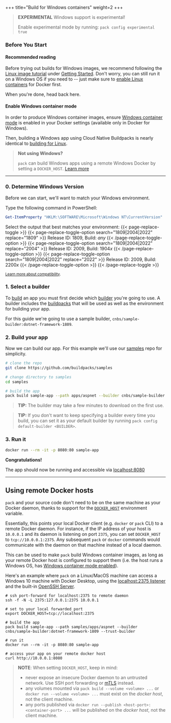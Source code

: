 +++
title="Build for Windows containers"
weight=2
+++

<!--more-->

> **EXPERIMENTAL** Windows support is experimental!
>
> Enable experimental mode by running: `pack config experimental true`

### Before You Start

#### Recommended reading

Before trying out builds for Windows images, we recommend following the [Linux image tutorial][app-journey] under [Getting Started][getting-started]. Don't worry, you can still run it on a Windows OS if you need to -- just make sure to [enable Linux containers][container-mode] for Docker first.

When you're done, head back here.

#### Enable Windows container mode

In order to produce Windows container images, ensure [Windows container mode][container-mode] is enabled in your Docker settings (available only in Docker for Windows).

Then, building a Windows app using Cloud Native Buildpacks is nearly identical to [building for Linux][build-linux].

> **Not using Windows?**
>
> `pack` can build Windows apps using a remote Windows Docker by setting a `DOCKER_HOST`. [Learn more](#using-remote-docker-hosts)

---

### 0. Determine Windows Version

Before we can start, we'll want to match your Windows environment.

Type the following command in PowerShell:

```powershell
Get-ItemProperty "HKLM:\SOFTWARE\Microsoft\Windows NT\CurrentVersion" | Format-Table -Property ReleaseId, CurrentBuild
```

Select the output that best matches your environment:
{{< page-replace-toggle >}}
{{< page-replace-toggle-option search="1809|2004|2022" replace="1809" >}} Release ID: 1809, Build: <i>any</i> {{< /page-replace-toggle-option >}}
{{< page-replace-toggle-option search="1809|2004|2022" replace="2004" >}} Release ID: 2009, Build: 1904<i>x</i> {{< /page-replace-toggle-option >}}
{{< page-replace-toggle-option search="1809|2004|2022" replace="2022" >}} Release ID: 2009, Build: 2200<i>x</i> {{< /page-replace-toggle-option >}}
{{< /page-replace-toggle >}}

<small>[Learn more about compatibility][compatibility].</small>

[compatibility]: https://docs.microsoft.com/en-us/virtualization/windowscontainers/deploy-containers/version-compatibility?tabs=windows-server-2019%2Cwindows-10-20H2#windows-client-host-os-compatibility

### 1. Select a builder

To [build][build] an app you must first decide which [builder][builder] you're going to use. A builder
includes the [buildpacks][buildpack] that will be used as well as the environment for building your
app.

For this guide we're going to use a sample builder, `cnbs/sample-builder:dotnet-framework-1809`.

### 2. Build your app

Now we can build our app. For this example we'll use our [samples][samples] repo for simplicity.

```bash
# clone the repo
git clone https://github.com/buildpacks/samples

# change directory to samples
cd samples

# build the app
pack build sample-app --path apps/aspnet --builder cnbs/sample-builder:dotnet-framework-1809 --trust-builder
```

> **TIP:** The builder may take a few minutes to download on the first use.

> **TIP:** If you don't want to keep specifying a builder every time you build, you can set it as your default
> builder by running `pack config default-builder <BUILDER>`.

### 3. Run it

```bash
docker run --rm -it -p 8080:80 sample-app
```

**Congratulations!**

The app should now be running and accessible via [localhost:8080](http://localhost:8080)

---

## Using remote Docker hosts

`pack` and your source code don't need to be on the same machine as your Docker daemon, thanks to support for the [`DOCKER_HOST`][docker-env-vars] environment variable. 

Essentially, this points your local Docker client (e.g. `docker` or `pack` CLI) to a remote Docker daemon. For instance, if the IP address of your host is `10.0.0.1` and its daemon is listening on port `2375`, you can set `DOCKER_HOST` to `tcp://10.0.0.1:2375`. Any subsequent `pack` or `docker` commands would communicate with the daemon on that machine instead of a local daemon.

This can be used to make `pack` build Windows container images, as long as your remote Docker host is configured to support them (i.e. the host runs a Windows OS, has [Windows container mode enabled][container-mode]).

Here's an example where `pack` on a Linux/MacOS machine can access a Windows 10 machine with Docker Desktop, using the [localhost:2375 listener][docker-general-settings] and the built-in [OpenSSH Server][windows-openssh-server].  
```
# ssh port-forward for localhost:2375 to remote daemon
ssh -f -N -L 2375:127.0.0.1:2375 10.0.0.1

# set to your local forwarded port
export DOCKER_HOST=tcp://localhost:2375

# build the app
pack build sample-app --path samples/apps/aspnet --builder cnbs/sample-builder:dotnet-framework-1809 --trust-builder

# run it
docker run --rm -it -p 8080:80 sample-app

# access your app on your remote docker host
curl http://10.0.0.1:8080
```

> **NOTE**: When setting `DOCKER_HOST`, keep in mind:
>
> - never expose an insecure Docker daemon to an untrusted network. Use SSH port forwarding or [mTLS][protect-the-daemon-socket] instead.
> - any volumes mounted via `pack build --volume <volume> ...` or `docker run --volume <volume> ...` must exist on the _docker host_, not the client machine.
> - any ports published via `docker run --publish <host-port>:<container-port> ...` will be published on the _docker host_, not the client machine.

[pack-issues]: https://github.com/buildpacks/pack/issues
[lifecycle-issues]: https://github.com/buildpacks/lifecycle/issues
[app-journey]: /docs/app-journey
[getting-started]: /docs
[container-mode]: https://docs.docker.com/desktop/faqs/windowsfaqs/#how-do-i-switch-between-windows-and-linux-containers
[docker-env-vars]: https://docs.docker.com/engine/reference/commandline/cli/#environment-variables
[docker-hosts]: #understanding-docker-hosts
[build-linux]: /docs/for-app-developers/tutorials/build-basic-app
[build]: /docs/concepts/operations/build
[builder]: /docs/concepts/components/builder
[buildpack]: /docs/concepts/components/buildpack
[samples]: https://github.com/buildpacks/samples
[docker-general-settings]: https://docs.docker.com/docker-for-windows/#general
[windows-openssh-server]: https://docs.microsoft.com/en-us/windows-server/administration/openssh/openssh_install_firstuse
[protect-the-daemon-socket]: https://docs.docker.com/engine/security/https/
